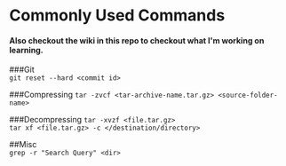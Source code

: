 # Commonly Used Commands
#### Also checkout the wiki in this repo to checkout what I'm working on learning.  

###Git  
`git reset --hard <commit id>`

###Compressing 
`tar -zvcf <tar-archive-name.tar.gz> <source-folder-name>`

###Decompressing
`tar -xvzf <file.tar.gz>`  
`tar xf <file.tar.gz> -c </destination/directory>`

##Misc  
`grep -r "Search Query" <dir>`
